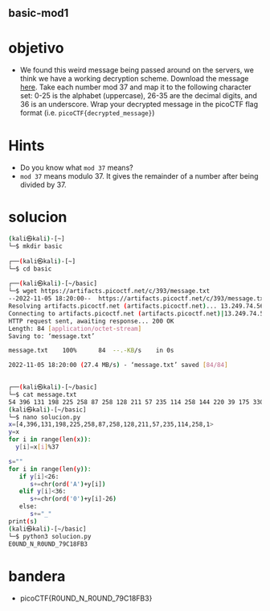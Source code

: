 ## basic-mod1

# objetivo
- We found this weird message being passed around on the servers, we think we have a working decryption scheme. Download the message [here](https://artifacts.picoctf.net/c/393/message.txt). Take each number mod 37 and map it to the following character set: 0-25 is the alphabet (uppercase), 26-35 are the decimal digits, and 36 is an underscore. Wrap your decrypted message in the picoCTF flag format (i.e. `picoCTF{decrypted_message}`)

# Hints
- Do you know what `mod 37` means?
- `mod 37` means modulo 37. It gives the remainder of a number after being divided by 37.

# solucion
``` bash 
(kali㉿kali)-[~]
└─$ mkdir basic
                                                         
┌──(kali㉿kali)-[~]
└─$ cd basic      
                                                         
┌──(kali㉿kali)-[~/basic]
└─$ wget https://artifacts.picoctf.net/c/393/message.txt
--2022-11-05 18:20:00--  https://artifacts.picoctf.net/c/393/message.txt
Resolving artifacts.picoctf.net (artifacts.picoctf.net)... 13.249.74.56, 13.249.74.17, 13.249.74.69, ...
Connecting to artifacts.picoctf.net (artifacts.picoctf.net)|13.249.74.56|:443... connected.
HTTP request sent, awaiting response... 200 OK
Length: 84 [application/octet-stream]
Saving to: ‘message.txt’

message.txt    100%      84  --.-KB/s    in 0s          

2022-11-05 18:20:00 (27.4 MB/s) - ‘message.txt’ saved [84/84]

                                                         
┌──(kali㉿kali)-[~/basic]
└─$ cat message.txt 
54 396 131 198 225 258 87 258 128 211 57 235 114 258 144 220 39 175 330 338 297 288
(kali㉿kali)-[~/basic]
└─$ nano solucion.py
x=[4,396,131,198,225,258,87,258,128,211,57,235,114,258,1>
y=x
for i in range(len(x)):
  y[i]=x[i]%37

s=""
for i in range(len(y)):
   if y[i]<26:
      s+=chr(ord('A')+y[i])
   elif y[i]<36:
      s+=chr(ord('0')+y[i]-26)
   else:
      s+="_"
print(s)
(kali㉿kali)-[~/basic]
└─$ python3 solucion.py
E0UND_N_R0UND_79C18FB3

```
# bandera
- picoCTF{R0UND_N_R0UND_79C18FB3}